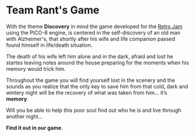 # Team Rant's Game

With the theme **Discovery** in mind the game developed for the [Retro Jam](http://portographics.tech/retrojam) using the PICO-8 engine, is centered in the self-discovery of an old man with Alzheimer's, that shortly after his wife and life companion passed found himself in life/death situation.

The death of his wife left him alone and in the dark, afraid and lost he startes leaving notes around the house preparing for the moments when his memory would trick him.

Throughout the game you will find yourself lost in the scenery and the sounds as you realize that the only key to save him from that cold, dark and wintery night will be the recovery of what was taken from him… it’s **memory**.

Will you be able to help this poor soul find out who he is and live through another night…

**Find it out in our game**.
